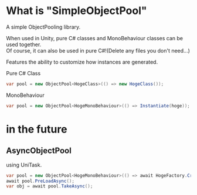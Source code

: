 # What is "SimpleObjectPool"

A simple ObjectPooling library.

When used in Unity, pure C# classes and MonoBehaviour classes can be used together.  
Of course, it can also be used in pure C#!(Delete any files you don't need...)


Features the ability to customize how instances are generated.

Pure C# Class

```C#
var pool = new ObjectPool<HogeClass>(() => new HogeClass());
```

MonoBehaviour

```C#
var pool = new ObjectPool<HogeMonoBehaviour>(() => Instantiate(hoge));
```

# in the future

## AsyncObjectPool

using UniTask.

```C#
var pool = new ObjectPool<HogeMonoBehaviour>(() => await HogeFactory.CreateAsync());
await pool.PreLoadAsync();
var obj = await pool.TakeAsync();
```
